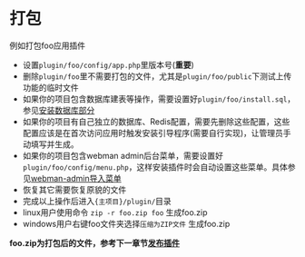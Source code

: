 # 打包

例如打包foo应用插件

* 设置`plugin/foo/config/app.php`里版本号(**重要**)
* 删除`plugin/foo`里不需要打包的文件，尤其是`plugin/foo/public`下测试上传功能的临时文件
* 如果你的项目包含数据库建表等操作，需要设置好`plugin/foo/install.sql`，参见[安装数据库部分](database.md#自动导入数据库)
* 如果你的项目有自己独立的数据库、Redis配置，需要先删除这些配置，这些配置应该是在首次访问应用时触发安装引导程序(需要自行实现)，让管理员手动填写并生成。
* 如果你的项目包含webman admin后台菜单，需要设置好 `plugin/foo/config/menu.php`，这样安装插件时会自动设置这些菜单。具体参见[webman-admin导入菜单](https://www.workerman.net/doc/webman-admin/app-development/menu.html)
* 恢复其它需要恢复原貌的文件
* 完成以上操作后进入`{主项目}/plugin/`目录
* linux用户使用命令 `zip -r foo.zip foo` 生成foo.zip
* windows用户右键foo文件夹选择`压缩为ZIP文件` 生成foo.zip

**foo.zip为打包后的文件，参考下一章节[发布插件](publish.md)**
